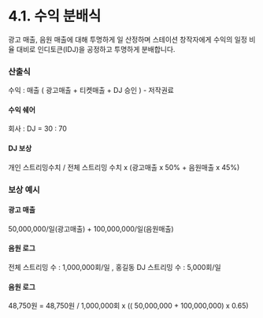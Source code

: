 # 4.1. 수익 분배식

광고 매출, 음원 매출에 대해 투명하게 일 산정하며 스테이션 창작자에게 수익의 일정 비율 대비로 인디토큰(IDJ)을 공정하고 투명하게 분배합니다.





### 산출식

수익 :  매출 ( 광고매출 + 티켓매출 + DJ 승인 ) - 저작권료

#### 수익 쉐어&#x20;

회사 : DJ =  30 : 70

#### DJ 보상

개인 스트리밍수치 / 전체 스트리밍 수치  x (광고매출 x 50% + 음원매출 x 45%)&#x20;





### 보상 예시

#### 광고 매출

50,000,000/일(광고매출) + 100,000,000/일(음원매출)

#### 음원 로그

전체 스트리밍 수 : 1,000,000회/일 , 홍길동 DJ 스트리밍 수 : 5,000회/일

#### 음원 로그

48,750원 = 48,750원 / 1,000,000회   x (( 50,000,000 + 100,000,000) x 0.65)
